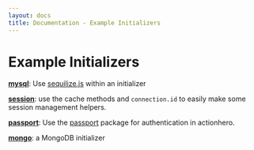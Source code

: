 ```yaml
---
layout: docs
title: Documentation - Example Initializers
---
```


# Example Initializers

**[mysql](/docs/examples/initialzers/mysql.html)**: Use [sequilize.js](http://sequelizejs.com/) within an initializer

**[session](/docs/examples/initialzers/session.html)**: use the cache methods and `connection.id` to easily make some session management helpers.

**[passport](https://gist.github.com/juancgarcia/e4caf5dc7474769f5137)**: Use the [passport](http://passportjs.org/) package for authentication in actionhero.

**[mongo](/docs/examples/initialzers/mongo.html)**: a MongoDB initializer

